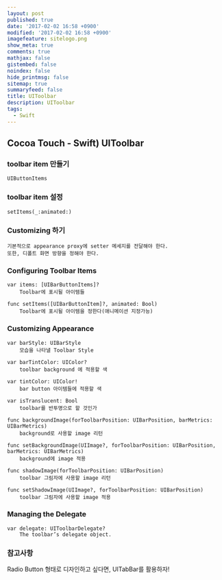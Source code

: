 ```yaml
---
layout: post
published: true
date: '2017-02-02 16:58 +0900'
modified: '2017-02-02 16:58 +0900'
imagefeature: sitelogo.png
show_meta: true
comments: true
mathjax: false
gistembed: false
noindex: false
hide_printmsg: false
sitemap: true
summaryfeed: false
title: UIToolbar
description: UIToolbar
tags:
  - Swift
---
```

## Cocoa Touch - Swift) UIToolbar

### toolbar item 만들기
	UIButtonItems

### toolbar item 설정
	setItems(_:animated:)

### Customizing 하기
	기본적으로 appearance proxy에 setter 메세지를 전달해야 한다.
    또한, 디폴트 화면 방향을 정해야 한다.
    
### Configuring Toolbar Items
	var items: [UIBarButtonItems]?
		Toolbar에 표시될 아이템들
        
	func setItems([UIBarButtonItem]?, animated: Bool)
		Toolbar에 표시될 아이템을 정한다(애니메이션 지정가능)

### Customizing Appearance
	var barStyle: UIBarStyle
		모습을 나타낼 Toolbar Style
        
	var barTintColor: UIColor?
		toolbar background 에 적용할 색
        
	var tintColor: UIColor!
		bar button 아이템들에 적용할 색
        
	var isTranslucent: Bool
		toolbar를 반투명으로 할 것인가
        
	func backgroundImage(forToolbarPosition: UIBarPosition, barMetrics: UIBarMetrics)
		background로 사용할 image 리턴
        
	func setBackgroundImage(UIImage?, forToolbarPosition: UIBarPosition, barMetrics: UIBarMetrics)
		background에 image 적용
        
	func shadowImage(forToolbarPosition: UIBarPosition)
		toolbar 그림자에 사용할 image 리턴
        
	func setShadowImage(UIImage?, forToolbarPosition: UIBarPosition)
		toolbar 그림자에 사용할 image 적용
		
### Managing the Delegate
	var delegate: UIToolbarDelegate?
		The toolbar’s delegate object.

### 참고사항
Radio Button 형태로 디자인하고 싶다면, UITabBar를 활용하자!
